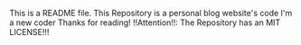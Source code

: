 This is a README file.
This Repository is a personal blog website's code
I'm a new coder
Thanks for reading!
!!Attention!!: The Repository has an MIT LICENSE!!!
